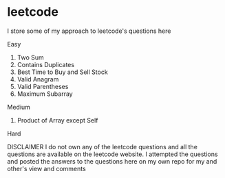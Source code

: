 # leetcode
I store some of my approach to leetcode's questions here

Easy
1) Two Sum
2) Contains Duplicates
3) Best Time to Buy and Sell Stock
4) Valid Anagram
5) Valid Parentheses
6) Maximum Subarray

Medium
1) Product of Array except Self

Hard


DISCLAIMER
I do not own any of the leetcode questions and all the questions are available on the leetcode website. I attempted the questions and posted the answers to the questions here on my own repo for my and other's view and comments
